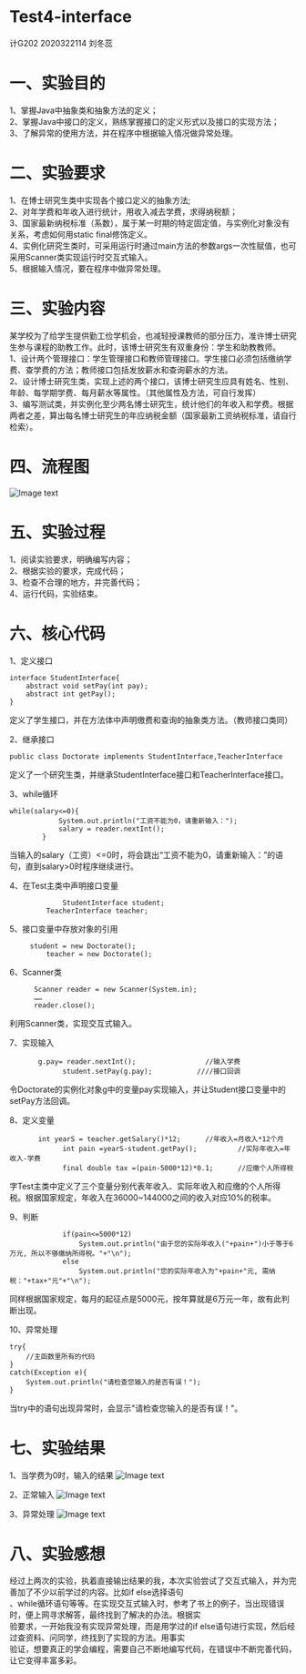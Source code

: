 # Test4-interface
计G202 2020322114 刘冬蕊

# 一、实验目的
1、掌握Java中抽象类和抽象方法的定义；   
2、掌握Java中接口的定义，熟练掌握接口的定义形式以及接口的实现方法；  
3、了解异常的使用方法，并在程序中根据输入情况做异常处理。  

# 二、实验要求
1、在博士研究生类中实现各个接口定义的抽象方法;  
2、对年学费和年收入进行统计，用收入减去学费，求得纳税额；  
3、国家最新纳税标准（系数），属于某一时期的特定固定值，与实例化对象没有关系，考虑如何用static  final修饰定义。  
4、实例化研究生类时，可采用运行时通过main方法的参数args一次性赋值，也可采用Scanner类实现运行时交互式输入。  
5、根据输入情况，要在程序中做异常处理。  

# 三、实验内容
某学校为了给学生提供勤工俭学机会，也减轻授课教师的部分压力，准许博士研究生参与课程的助教工作。此时，该博士研究生有双重身份：学生和助教教师。  
1、设计两个管理接口：学生管理接口和教师管理接口。学生接口必须包括缴纳学费、查学费的方法；教师接口包括发放薪水和查询薪水的方法。  
2、设计博士研究生类，实现上述的两个接口，该博士研究生应具有姓名、性别、年龄、每学期学费、每月薪水等属性。（其他属性及方法，可自行发挥）  
3、编写测试类，并实例化至少两名博士研究生，统计他们的年收入和学费。根据两者之差，算出每名博士研究生的年应纳税金额（国家最新工资纳税标准，请自行检索）。  

# 四、流程图
![Image text](https://github.com/Liudr1999/Test4-interface/blob/main/%E6%B5%81%E7%A8%8B%E5%9B%BE.JPG)

# 五、实验过程
1、阅读实验要求，明确编写内容；  
2、根据实验的要求，完成代码；  
3、检查不合理的地方，并完善代码；    
4、运行代码，实验结束。

# 六、核心代码
1、定义接口
```
interface StudentInterface{				
	abstract void setPay(int pay);		
	abstract int getPay();
}
```
定义了学生接口，并在方法体中声明缴费和查询的抽象类方法。（教师接口类同）  


2、继承接口
```
public class Doctorate implements StudentInterface,TeacherInterface
```
定义了一个研究生类，并继承StudentInterface接口和TeacherInterface接口。  


3、while循环
```
while(salary<=0){		
			System.out.println("工资不能为0，请重新输入：");
			salary = reader.nextInt();
		}
```
当输入的salary（工资）<=0时，将会跳出“工资不能为0，请重新输入：”的语句，直到salary>0时程序继续进行。  


4、在Test主类中声明接口变量
```
     		 StudentInterface student;				
		 TeacherInterface teacher;	
```  


5、接口变量中存放对象的引用
```
     student = new Doctorate();
		 teacher = new Doctorate();
```


6、Scanner类
```
      Scanner reader = new Scanner(System.in);
      ……
      reader.close();
```
利用Scanner类，实现交互式输入。  


7、实现输入
```
       g.pay= reader.nextInt();					//输入学费
			 student.setPay(g.pay);	          ////接口回调
```
令Doctorate的实例化对象g中的变量pay实现输入，并让Student接口变量中的setPay方法回调。  


8、定义变量
```
       int yearS = teacher.getSalary()*12;		//年收入=月收入*12个月
			 int pain =yearS-student.getPay();			//实际年收入=年收入-学费
			 final double tax =(pain-5000*12)*0.1;		//应缴个人所得税
```
字Test主类中定义了三个变量分别代表年收入、实际年收入和应缴的个人所得税。根据国家规定，年收入在36000~144000之间的收入对应10%的税率。  


9、判断
```
			 if(pain<=5000*12)
				 System.out.println("由于您的实际年收入("+pain+")小于等于6万元, 所以不够缴纳所得税。"+"\n");    
			 else     
				 System.out.println("您的实际年收入为"+pain+"元, 需纳税："+tax+"元"+"\n");
```
同样根据国家规定，每月的起征点是5000元，按年算就是6万元一年，故有此判断出现。  


10、异常处理
```
try{
    //主函数里所有的代码
}
catch(Exception e){
    System.out.println("请检查您输入的是否有误！");
}
```
当try中的语句出现异常时，会显示"请检查您输入的是否有误！"。  

# 七、实验结果
1、当学费为0时，输入的结果
![Image text](https://github.com/Liudr1999/Test4-interface/blob/main/%E5%AD%A6%E7%94%9F%E4%B8%80.JPG)  

2、正常输入
![Image text](https://github.com/Liudr1999/Test4-interface/blob/main/%E5%AD%A6%E7%94%9F%E4%BA%8C.JPG)

3、异常处理
![Image text](https://github.com/Liudr1999/Test4-interface/blob/main/%E5%BC%82%E5%B8%B8%E5%A4%84%E7%90%86.JPG)


# 八、实验感想
经过上两次的实验，执着直接输出结果的我，本次实验尝试了交互式输入，并为完善加了不少以前学过的内容。比如if else选择语句  
、while循环语句等等。在实现交互式输入时，参考了书上的例子，当出现错误时，便上网寻求解答，最终找到了解决的办法。根据实  
验要求，一开始我没有实现异常处理，而是用学过的if else语句进行实现，然后经过查资料、问同学，终找到了实现的方法。用事实  
验证，想要真正的学会编程，需要自己不断地编写代码，在错误中不断完善代码，让它变得丰富多彩。


